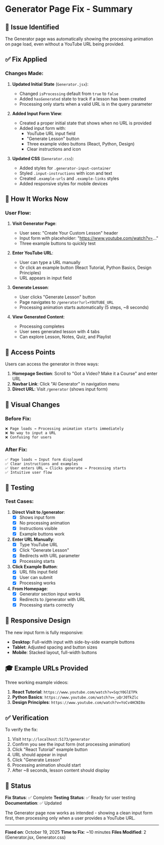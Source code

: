 # Generator Page Fix - Summary

## 🐛 Issue Identified

The Generator page was automatically showing the processing animation on page load, even without a YouTube URL being provided.

## ✅ Fix Applied

### Changes Made:

1. **Updated Initial State** (`Generator.jsx`):
   - Changed `isProcessing` default from `true` to `false`
   - Added `hasGenerated` state to track if a lesson has been created
   - Processing only starts when a valid URL is in the query parameter

2. **Added Input Form View**:
   - Created a proper initial state that shows when no URL is provided
   - Added input form with:
     - YouTube URL input field
     - "Generate Lesson" button
     - Three example video buttons (React, Python, Design)
     - Clear instructions and icon

3. **Updated CSS** (`Generator.css`):
   - Added styles for `.generator-input-container`
   - Styled `.input-instructions` with icon and text
   - Created `.example-urls` and `.example-links` styles
   - Added responsive styles for mobile devices

## 🎯 How It Works Now

### User Flow:

1. **Visit Generator Page**:
   - User sees: "Create Your Custom Lesson" header
   - Input form with placeholder: "https://www.youtube.com/watch?v=..."
   - Three example buttons to quickly test

2. **Enter YouTube URL**:
   - User can type a URL manually
   - Or click an example button (React Tutorial, Python Basics, Design Principles)
   - URL appears in input field

3. **Generate Lesson**:
   - User clicks "Generate Lesson" button
   - Page navigates to `/generator?url=YOUTUBE_URL`
   - Processing animation starts automatically (5 steps, ~8 seconds)

4. **View Generated Content**:
   - Processing completes
   - User sees generated lesson with 4 tabs
   - Can explore Lesson, Notes, Quiz, and Playlist

## 📍 Access Points

Users can access the generator in three ways:

1. **Homepage Section**: Scroll to "Got a Video? Make it a Course" and enter URL
2. **Navbar Link**: Click "AI Generator" in navigation menu
3. **Direct URL**: Visit `/generator` (shows input form)

## 🎨 Visual Changes

### Before Fix:
```
❌ Page loads → Processing animation starts immediately
❌ No way to input a URL
❌ Confusing for users
```

### After Fix:
```
✅ Page loads → Input form displayed
✅ Clear instructions and examples
✅ User enters URL → Clicks generate → Processing starts
✅ Intuitive user flow
```

## 🧪 Testing

### Test Cases:

1. **Direct Visit to /generator**:
   - [x] Shows input form
   - [x] No processing animation
   - [x] Instructions visible
   - [x] Example buttons work

2. **Enter URL Manually**:
   - [x] Type YouTube URL
   - [x] Click "Generate Lesson"
   - [x] Redirects with URL parameter
   - [x] Processing starts

3. **Click Example Button**:
   - [x] URL fills input field
   - [x] User can submit
   - [x] Processing works

4. **From Homepage**:
   - [x] Generator section input works
   - [x] Redirects to /generator with URL
   - [x] Processing starts correctly

## 📱 Responsive Design

The new input form is fully responsive:
- **Desktop**: Full-width input with side-by-side example buttons
- **Tablet**: Adjusted spacing and button sizes
- **Mobile**: Stacked layout, full-width buttons

## 🎓 Example URLs Provided

Three working example videos:
1. **React Tutorial**: `https://www.youtube.com/watch?v=SqcY0GlETPk`
2. **Python Basics**: `https://www.youtube.com/watch?v=_uQrJ0TkZlc`
3. **Design Principles**: `https://www.youtube.com/watch?v=YoCv4HCNI0o`

## ✅ Verification

To verify the fix:

1. Visit `http://localhost:5173/generator`
2. Confirm you see the input form (not processing animation)
3. Click "React Tutorial" example button
4. URL should appear in input
5. Click "Generate Lesson"
6. Processing animation should start
7. After ~8 seconds, lesson content should display

## 🚀 Status

**Fix Status**: ✅ Complete
**Testing Status**: ✅ Ready for user testing
**Documentation**: ✅ Updated

The Generator page now works as intended - showing a clean input form first, then processing only when a user provides a YouTube URL.

---

**Fixed on**: October 19, 2025
**Time to Fix**: ~10 minutes
**Files Modified**: 2 (Generator.jsx, Generator.css)
